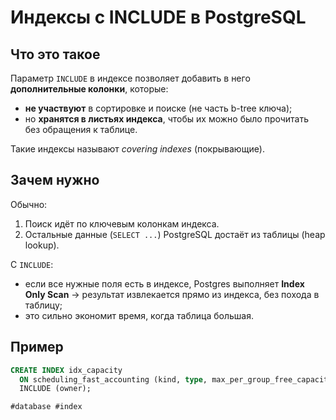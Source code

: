 # Индексы с INCLUDE в PostgreSQL

## Что это такое
Параметр `INCLUDE` в индексе позволяет добавить в него **дополнительные колонки**, которые:
- **не участвуют** в сортировке и поиске (не часть b-tree ключа);
- но **хранятся в листьях индекса**, чтобы их можно было прочитать без обращения к таблице.

Такие индексы называют *covering indexes* (покрывающие).

## Зачем нужно
Обычно:
1. Поиск идёт по ключевым колонкам индекса.
2. Остальные данные (`SELECT ...`) PostgreSQL достаёт из таблицы (heap lookup).

С `INCLUDE`:
- если все нужные поля есть в индексе, Postgres выполняет **Index Only Scan** → результат извлекается прямо из индекса, без похода в таблицу;
- это сильно экономит время, когда таблица большая.

## Пример
```sql
CREATE INDEX idx_capacity
  ON scheduling_fast_accounting (kind, type, max_per_group_free_capacity)
  INCLUDE (owner);

#database #index